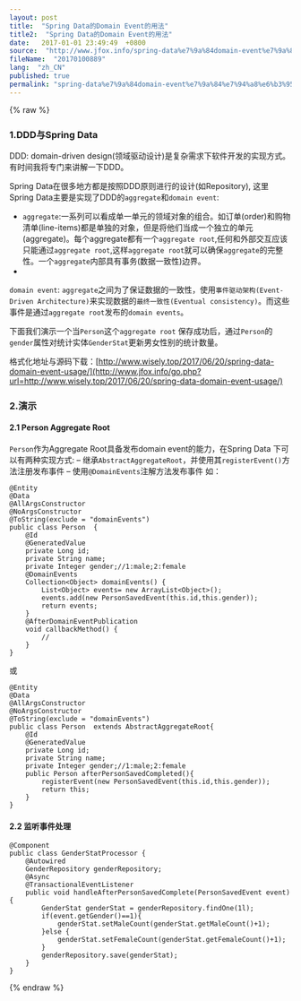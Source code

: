 ```yaml
---
layout: post
title:  "Spring Data的Domain Event的用法"
title2:  "Spring Data的Domain Event的用法"
date:   2017-01-01 23:49:49  +0800
source:  "http://www.jfox.info/spring-data%e7%9a%84domain-event%e7%9a%84%e7%94%a8%e6%b3%95.html"
fileName:  "20170100889"
lang:  "zh_CN"
published: true
permalink: "spring-data%e7%9a%84domain-event%e7%9a%84%e7%94%a8%e6%b3%95.html"
---
```

{% raw %}
### 1.DDD与Spring Data

DDD: domain-driven design(领域驱动设计)是复杂需求下软件开发的实现方式。有时间我将专门来讲解一下DDD。

Spring Data在很多地方都是按照DDD原则进行的设计(如Repository), 这里Spring Data主要是实现了DDD的`aggregate`和`domain event`:

- `aggregate`:一系列可以看成单一单元的领域对象的组合。如订单(order)和购物清单(line-items)都是单独的对象，但是将他们当成一个独立的单元(aggregate)。每个aggregate都有一个`aggregate root`,任何和外部交互应该只能通过`aggregate root`,这样`aggregate root`就可以确保`aggregate`的完整性。一个`aggregate`内部具有事务(数据一致性)边界。 
- 
`domain event`: `aggregate`之间为了保证数据的一致性，使用`事件驱动架构(Event-Driven Architecture)`来实现数据的`最终一致性(Eventual consistency)`。而这些事件是通过`aggregate root`发布的`domain events`。

下面我们演示一个当`Person`这个`aggregate root` 保存成功后，通过`Person`的`gender`属性对统计实体`GenderStat`更新男女性别的统计数量。

格式化地址与源码下载：[http://www.wisely.top/2017/06/20/spring-data-domain-event-usage/](http://www.jfox.info/go.php?url=http://www.wisely.top/2017/06/20/spring-data-domain-event-usage/)

### 2.演示

#### 2.1 Person Aggregate Root

`Person`作为Aggregate Root具备发布domain event的能力，在Spring Data 下可以有两种实现方式:
– 继承`AbstractAggregateRoot`，并使用其`registerEvent()`方法注册发布事件
– 使用`@DomainEvents`注解方法发布事件
如：

    @Entity
    @Data
    @AllArgsConstructor
    @NoArgsConstructor
    @ToString(exclude = "domainEvents")
    public class Person  {
        @Id
        @GeneratedValue
        private Long id;
        private String name;
        private Integer gender;//1:male;2:female
        @DomainEvents
        Collection<Object> domainEvents() {
            List<Object> events= new ArrayList<Object>();
            events.add(new PersonSavedEvent(this.id,this.gender));
            return events;
        }
        @AfterDomainEventPublication
        void callbackMethod() {
            //
        }
    }
    

或

    @Entity
    @Data
    @AllArgsConstructor
    @NoArgsConstructor
    @ToString(exclude = "domainEvents")
    public class Person  extends AbstractAggregateRoot{
        @Id
        @GeneratedValue
        private Long id;
        private String name;
        private Integer gender;//1:male;2:female
        public Person afterPersonSavedCompleted(){
            registerEvent(new PersonSavedEvent(this.id,this.gender));
            return this;
        }
    }
    

#### 2.2 监听事件处理

    @Component
    public class GenderStatProcessor {
        @Autowired
        GenderRepository genderRepository;
        @Async
        @TransactionalEventListener
        public void handleAfterPersonSavedComplete(PersonSavedEvent event){
            GenderStat genderStat = genderRepository.findOne(1l);
            if(event.getGender()==1){
                genderStat.setMaleCount(genderStat.getMaleCount()+1);
            }else {
                genderStat.setFemaleCount(genderStat.getFemaleCount()+1);
            }
            genderRepository.save(genderStat);
        }
    }
{% endraw %}